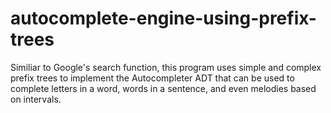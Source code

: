 # autocomplete-engine-using-prefix-trees

Similiar to Google's search function, this program uses simple and complex prefix trees to implement the Autocompleter ADT that can be used to complete letters in a word, words in a sentence, and even melodies based on intervals.
